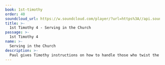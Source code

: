 ```yaml
---
book: 1st-timothy
order: 40
soundcloud_url: https://w.soundcloud.com/player/?url=https%3A//api.soundcloud.com/tracks/
title: >-
  1st Timothy 4 - Serving in the Church
passage: >-
  1st Timothy 4
name: >-
  Serving in the Church
description: >-
  Paul gives Timothy instructions on how to handle those who twist the gospel into something it was not meant to be. He also gives personal directives to Timothy regarding his personal and public life.
---
```



